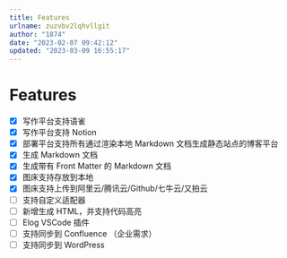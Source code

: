 ```yaml
---
title: Features
urlname: zuzvbv2lqhvllgit
author: "1874"
date: "2023-02-07 09:42:12"
updated: "2023-03-09 16:55:17"
---
```


# Features

- [x] 写作平台支持语雀
- [x] 写作平台支持 Notion
- [x] 部署平台支持所有通过渲染本地 Markdown 文档生成静态站点的博客平台
- [x] 生成 Markdown 文档
- [x] 生成带有 Front Matter 的 Markdown 文档
- [x] 图床支持存放到本地
- [x] 图床支持上传到阿里云/腾讯云/Github/七牛云/又拍云
- [ ] 支持自定义适配器
- [ ] 新增生成 HTML，并支持代码高亮
- [ ] Elog VSCode 插件
- [ ] 支持同步到 Confluence （企业需求）
- [ ] 支持同步到 WordPress
